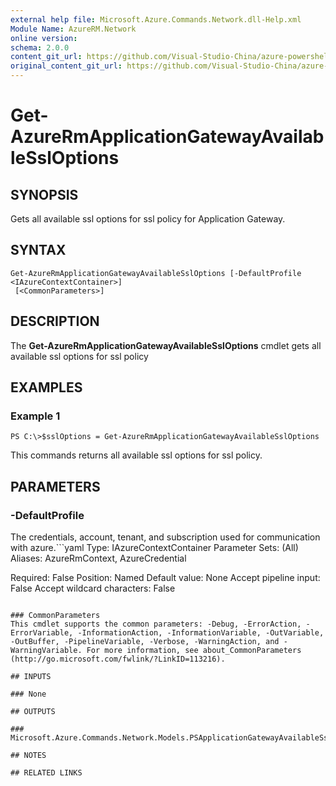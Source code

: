 ```yaml
---
external help file: Microsoft.Azure.Commands.Network.dll-Help.xml
Module Name: AzureRM.Network
online version:
schema: 2.0.0
content_git_url: https://github.com/Visual-Studio-China/azure-powershell/blob/preview/src/ResourceManager/Network/Commands.Network/help/Get-AzureRmApplicationGatewayAvailableSslOptions.md
original_content_git_url: https://github.com/Visual-Studio-China/azure-powershell/blob/preview/src/ResourceManager/Network/Commands.Network/help/Get-AzureRmApplicationGatewayAvailableSslOptions.md
---
```


# Get-AzureRmApplicationGatewayAvailableSslOptions

## SYNOPSIS
Gets all available ssl options for ssl policy for Application Gateway.

## SYNTAX

```
Get-AzureRmApplicationGatewayAvailableSslOptions [-DefaultProfile <IAzureContextContainer>]
 [<CommonParameters>]
```

## DESCRIPTION
The **Get-AzureRmApplicationGatewayAvailableSslOptions** cmdlet gets all available ssl options for ssl policy

## EXAMPLES

### Example 1
```
PS C:\>$sslOptions = Get-AzureRmApplicationGatewayAvailableSslOptions
```

This commands returns all available ssl options for ssl policy.

## PARAMETERS

### -DefaultProfile
The credentials, account, tenant, and subscription used for communication with azure.```yaml
Type: IAzureContextContainer
Parameter Sets: (All)
Aliases: AzureRmContext, AzureCredential

Required: False
Position: Named
Default value: None
Accept pipeline input: False
Accept wildcard characters: False
```

### CommonParameters
This cmdlet supports the common parameters: -Debug, -ErrorAction, -ErrorVariable, -InformationAction, -InformationVariable, -OutVariable, -OutBuffer, -PipelineVariable, -Verbose, -WarningAction, and -WarningVariable. For more information, see about_CommonParameters (http://go.microsoft.com/fwlink/?LinkID=113216).

## INPUTS

### None

## OUTPUTS

### Microsoft.Azure.Commands.Network.Models.PSApplicationGatewayAvailableSslOptions

## NOTES

## RELATED LINKS

